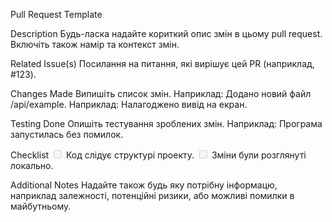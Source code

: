 Pull Request Template

Description
Будь-ласка надайте кориткий опис змін в цьому pull request. Включіть також намір та контекст змін.

Related Issue(s)
Посилання на питання, які вирішує цей PR (наприклад, #123).

Changes Made
Випишіть список змін.
Наприклад: Додано новий файл /api/example.
Наприклад: Налагоджено вивід на екран.

Testing Done
Опишіть тестування зроблених змін.
Наприклад: Програма запустилась без помилок.

Checklist
<input type="checkbox" disabled> Код слідує структурі проекту.
<input type="checkbox" disabled> Зміни були розглянуті локально.

Additional Notes
Надайте також будь яку потрібну інформацю, наприклад залежності, потенційні ризики, або можливі помилки в майбутньому.

